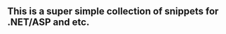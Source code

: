 This is a super simple collection of snippets for .NET/ASP and etc.
------------------------------------
